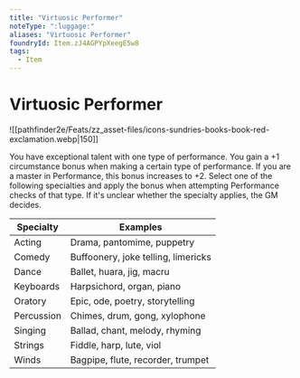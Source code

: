```yaml
---
title: "Virtuosic Performer"
noteType: ":luggage:"
aliases: "Virtuosic Performer"
foundryId: Item.zJ4AGPYpXeegE5w8
tags:
  - Item
---
```


# Virtuosic Performer
![[pathfinder2e/Feats/zz_asset-files/icons-sundries-books-book-red-exclamation.webp|150]]

You have exceptional talent with one type of performance. You gain a +1 circumstance bonus when making a certain type of performance. If you are a master in Performance, this bonus increases to +2. Select one of the following specialties and apply the bonus when attempting Performance checks of that type. If it's unclear whether the specialty applies, the GM decides.

| Specialty | Examples |
| --- | --- |
| Acting | Drama, pantomime, puppetry |
| Comedy | Buffoonery, joke telling, limericks |
| Dance | Ballet, huara, jig, macru |
| Keyboards | Harpsichord, organ, piano |
| Oratory | Epic, ode, poetry, storytelling |
| Percussion | Chimes, drum, gong, xylophone |
| Singing | Ballad, chant, melody, rhyming |
| Strings | Fiddle, harp, lute, viol |
| Winds | Bagpipe, flute, recorder, trumpet |
